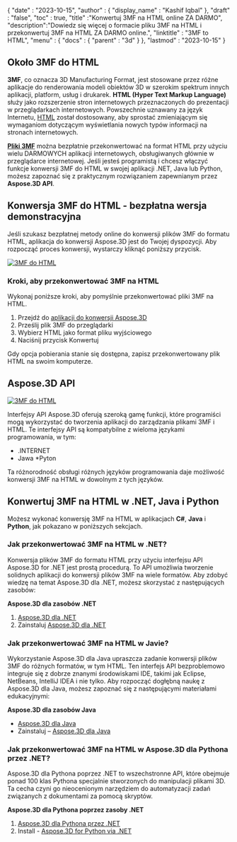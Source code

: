 {
  "date" : "2023-10-15",
  "author" : {
    "display_name" : "Kashif Iqbal"
},
  "draft" : "false",
  "toc" : true,
  "title" :"Konwertuj 3MF na HTML online ZA DARMO",
  "description":"Dowiedz się więcej o formacie pliku 3MF na HTML i przekonwertuj 3MF na HTML ZA DARMO online.",
  "linktitle" : "3MF to HTML",
  "menu" : {
    "docs" : {
      "parent" : "3d"
}
},
  "lastmod" : "2023-10-15"
}

## Około 3MF do HTML

**3MF**, co oznacza 3D Manufacturing Format, jest stosowane przez różne aplikacje do renderowania modeli obiektów 3D w szerokim spektrum innych aplikacji, platform, usług i drukarek. **HTML (Hyper Text Markup Language)** służy jako rozszerzenie stron internetowych przeznaczonych do prezentacji w przeglądarkach internetowych. Powszechnie uznawany za język Internetu, [HTML](/pl/web/html/) został dostosowany, aby sprostać zmieniającym się wymaganiom dotyczącym wyświetlania nowych typów informacji na stronach internetowych.

**[Pliki 3MF](/pl/3d/3mf/)** można bezpłatnie przekonwertować na format HTML przy użyciu wielu DARMOWYCH aplikacji internetowych, obsługiwanych głównie w przeglądarce internetowej. Jeśli jesteś programistą i chcesz włączyć funkcje konwersji 3MF do HTML w swojej aplikacji .NET, Java lub Python, możesz zapoznać się z praktycznym rozwiązaniem zapewnianym przez **Aspose.3D API**.

## Konwersja 3MF do HTML - bezpłatna wersja demonstracyjna

Jeśli szukasz bezpłatnej metody online do konwersji plików 3MF do formatu HTML, aplikacja do konwersji Aspose.3D jest do Twojej dyspozycji. Aby rozpocząć proces konwersji, wystarczy kliknąć poniższy przycisk.

[![3MF do HTML](../3mf-to-html.png)](https://products.aspose.app/3d/conversion/3mf-to-html)

### Kroki, aby przekonwertować 3MF na HTML

Wykonaj poniższe kroki, aby pomyślnie przekonwertować pliki 3MF na HTML.

1. Przejdź do [aplikacji do konwersji Aspose.3D](https://products.aspose.app/3d/conversion/3mf-to-html)
1. Prześlij plik 3MF do przeglądarki
1. Wybierz HTML jako format pliku wyjściowego
1. Naciśnij przycisk Konwertuj

Gdy opcja pobierania stanie się dostępna, zapisz przekonwertowany plik HTML na swoim komputerze.

## Aspose.3D API

[![3MF do HTML](../try-aspose-3d.png)](https://products.aspose.com/3d/)

Interfejsy API Aspose.3D oferują szeroką gamę funkcji, które programiści mogą wykorzystać do tworzenia aplikacji do zarządzania plikami 3MF i HTML. Te interfejsy API są kompatybilne z wieloma językami programowania, w tym:

* .INTERNET
* Jawa
*Pyton

Ta różnorodność obsługi różnych języków programowania daje możliwość konwersji 3MF na HTML w dowolnym z tych języków.

## Konwertuj 3MF na HTML w .NET, Java i Python

Możesz wykonać konwersję 3MF na HTML w aplikacjach **C#**, **Java** i **Python**, jak pokazano w poniższych sekcjach.

### Jak przekonwertować 3MF na HTML w .NET?

Konwersja plików 3MF do formatu HTML przy użyciu interfejsu API Aspose.3D for .NET jest prostą procedurą. To API umożliwia tworzenie solidnych aplikacji do konwersji plików 3MF na wiele formatów. Aby zdobyć wiedzę na temat Aspose.3D dla .NET, możesz skorzystać z następujących zasobów:

**Aspose.3D dla zasobów .NET**

1. [Aspose.3D dla .NET](https://products.aspose.com/3d/net/)
1. Zainstaluj [Aspose.3D dla .NET](https://docs.aspose.com/3d/net/installation/)

### Jak przekonwertować 3MF na HTML w Javie?

Wykorzystanie Aspose.3D dla Java upraszcza zadanie konwersji plików 3MF do różnych formatów, w tym HTML. Ten interfejs API bezproblemowo integruje się z dobrze znanymi środowiskami IDE, takimi jak Eclipse, NetBeans, IntelliJ IDEA i nie tylko. Aby rozpocząć dogłębną naukę z Aspose.3D dla Java, możesz zapoznać się z następującymi materiałami edukacyjnymi:

**Aspose.3D dla zasobów Java**

* [Aspose.3D dla Java](https://products.aspose.com/3d/java/)
* Zainstaluj – [Aspose.3D dla Java](https://docs.aspose.com/3d/java/installation/)

### Jak przekonwertować 3MF na HTML w Aspose.3D dla Pythona przez .NET?

Aspose.3D dla Pythona poprzez .NET to wszechstronne API, które obejmuje ponad 100 klas Pythona specjalnie stworzonych do manipulacji plikami 3D. Ta cecha czyni go nieocenionym narzędziem do automatyzacji zadań związanych z dokumentami za pomocą skryptów.

**Aspose.3D dla Pythona poprzez zasoby .NET**

1. [Aspose.3D dla Pythona przez .NET](https://products.aspose.com/3d/python-net/)
1. Install - [Aspose.3D for Python via .NET](https://releases.aspose.com/3d/python-net/)
